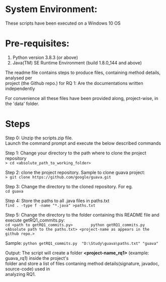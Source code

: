 # System Environment:        
These scripts have been executed on a Windows 10 OS       
       
# Pre-requisites:       
1.  Python version 3.8.3 (or above)       
2.  Java(TM) SE Runtime Environment (build 1.8.0_144 and above)       
       
The readme file contains steps to produce files, containing method details, analysed per        
project (the Github repo.) for RQ 1: Are the documentations written independently       
       
For convenience all these files have been provided along, project-wise, in the 'data' folder.       
       
# Steps       
Step 0: Unzip the scripts.zip file.       
Launch the command prompt and execute the below described commands       
       
Step 1: Change your directory to the path where to clone the project repository       
`> cd <absolute_path_to_working_folder>`       
       
Step 2: clone the project repository. Sample to clone guava project:        
`> git clone https://github.com/google/guava.git`       
       
Step 3: Change the directory to the cloned repository. For eg.        
`cd guava`       
       
Step 4: Store the paths to all .java files in paths.txt       
`find . -type f -name "*.java" >paths.txt`       
       
Step 5: Change the directory to the folder containing this README file and execute getRQ1_commits.py:       
`cd <path to getRQ1_commits.py>       
python getRQ1_commits.py  <Absolute path to the paths.txt> <project-name as appears in the github repo.>`       
       
Sample: `python getRQ1_commits.py  "D:\Study\guava\paths.txt" "guava"`       
       
Output: The script will create a folder **<project-name_rq1>** (example: guava_rq1) inside the project's        
folder and store a list of files contaning method details(signature, javadoc, source-code) used in       
analyzing RQ1.
